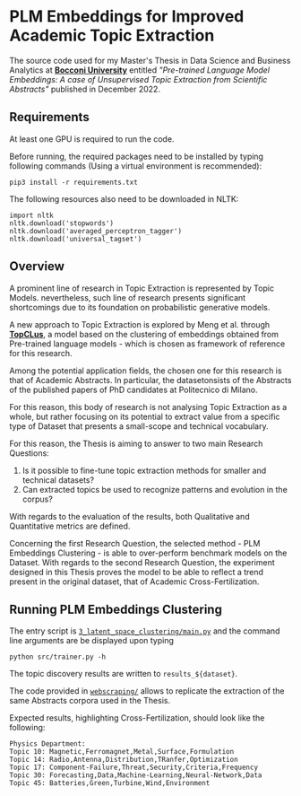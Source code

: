 # PLM Embeddings for Improved Academic Topic Extraction



The source code used for my Master's Thesis in Data Science and Business Analytics at [**Bocconi University**](https://www.unibocconi.eu/wps/wcm/connect/bocconi/sitopubblico_en/navigation+tree/home/programs/master+of+science/data+science+and+business+analytics) entitled *"Pre-trained Language Model Embeddings: A case of Unsupervised Topic Extraction from Scientific Abstracts"* published in December 2022.

## Requirements

At least one GPU is required to run the code.

Before running, the required packages need to be installed by typing following commands (Using a virtual environment is recommended):

```
pip3 install -r requirements.txt
```

The following resources also need to be downloaded in NLTK:
```
import nltk
nltk.download('stopwords')
nltk.download('averaged_perceptron_tagger')
nltk.download('universal_tagset')
```

## Overview

A prominent line of research in Topic Extraction is represented by Topic Models. nevertheless, such line of research presents significant shortcomings due to its foundation on probabilistic generative models.


A new approach to Topic Extraction is explored by Meng et al. through [**TopCLus**](https://arxiv.org/abs/2202.04582), a model based on the clustering of embeddings obtained from Pre-trained language models - which is chosen as framework of reference for this research.


Among the potential application fields, the chosen one for this research is that of Academic Abstracts. In particular, the datasetonsists of the Abstracts of the published papers of PhD candidates at Politecnico di Milano.

For this reason, this body of research is not analysing Topic Extraction as a whole, but rather focusing on its potential to extract value from a specific type of Dataset that presents a small-scope and technical vocabulary. 

For this reason, the Thesis is aiming to answer to two main Research Questions:

1. Is it possible to fine-tune topic extraction methods for smaller and technical datasets?
2. Can extracted topics be used to recognize patterns and evolution in the corpus?

With regards to the evaluation of the results, both Qualitative and Quantitative metrics are defined. 

Concerning the first Research Question, the selected method - PLM Embeddings Clustering - is able to over-perform benchmark models on the Dataset.
With regards to the second Research Question, the experiment designed in this Thesis proves the model to be able to reflect a trend present in the original dataset, that of Academic Cross-Fertilization.

## Running PLM Embeddings Clustering

The entry script is [`3_latent_space_clustering/main.py`](3_latent_space_clustering/main.py) and the command line arguments are be displayed upon typing
```
python src/trainer.py -h
```
The topic discovery results are written to `results_${dataset}`.

The code provided in [`webscraping/`](webscraping/) allows to replicate the extraction of the same Abstracts corpora used in the Thesis.

Expected results, highlighting Cross-Fertilization, should look like the following:
```
Physics Department:
Topic 10: Magnetic,Ferromagnet,Metal,Surface,Formulation
Topic 14: Radio,Antenna,Distribution,TRanfer,Optimization
Topic 17: Component-Failure,Threat,Security,Criteria,Frequency
Topic 30: Forecasting,Data,Machine-Learning,Neural-Network,Data
Topic 45: Batteries,Green,Turbine,Wind,Environment
```


